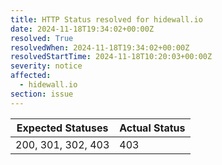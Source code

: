 ```yaml
---
title: HTTP Status resolved for hidewall.io
date: 2024-11-18T19:34:02+00:00Z
resolved: True
resolvedWhen: 2024-11-18T19:34:02+00:00Z
resolvedStartTime: 2024-11-18T10:20:03+00:00Z
severity: notice
affected:
  - hidewall.io
section: issue
---
```


| Expected Statuses | Actual Status  |
|-------------------|----------------|
| 200, 301, 302, 403 | 403 |
